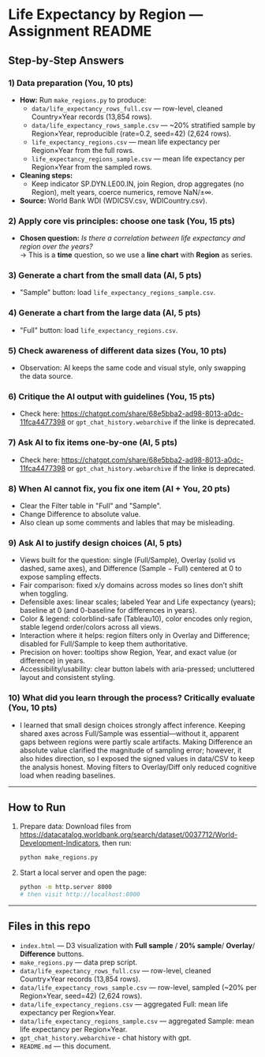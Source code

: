 
# Life Expectancy by Region — Assignment README

## Step‑by‑Step Answers

### 1) Data preparation (You, 10 pts)
- **How:** Run `make_regions.py` to produce:
  - `data/life_expectancy_rows_full.csv` — row-level, cleaned Country×Year records (13,854 rows).
  - `data/life_expectancy_rows_sample.csv` — ~20% stratified sample by Region×Year, reproducible (rate=0.2, seed=42) (2,624 rows).
  - `life_expectancy_regions.csv` — mean life expectancy per Region×Year from the full rows.
  - `life_expectancy_regions_sample.csv` — mean life expectancy per Region×Year from the sampled rows.
- **Cleaning steps:** 
  - Keep indicator SP.DYN.LE00.IN, join Region, drop aggregates (no Region), melt years, coerce numerics, remove NaN/±∞.
- **Source:** World Bank WDI (WDICSV.csv, WDICountry.csv).

### 2) Apply core vis principles: choose **one task** (You, 15 pts)
- **Chosen question:** *Is there a correlation between life expectancy and region over the years?*  
  → This is a **time** question, so we use a **line chart** with **Region** as series.

### 3) Generate a chart from the small data (AI, 5 pts)
- "Sample" button: load `life_expectancy_regions_sample.csv`.

### 4) Generate a chart from the large data (AI, 5 pts)
- "Full" button: load `life_expectancy_regions.csv`.

### 5) Check awareness of different data sizes (You, 10 pts)
- Observation: AI keeps the same code and visual style, only swapping the data source.  

### 6) Critique the AI output with guidelines (You, 15 pts)
- Check here: https://chatgpt.com/share/68e5bba2-ad98-8013-a0dc-11fca4477398 or `gpt_chat_history.webarchive` if the linke is deprecated.

### 7) Ask AI to fix items one‑by‑one (AI, 5 pts)
- Check here: https://chatgpt.com/share/68e5bba2-ad98-8013-a0dc-11fca4477398 or `gpt_chat_history.webarchive` if the linke is deprecated.

### 8) When AI cannot fix, you fix one item (AI + You, 20 pts)
- Clear the Filter table in "Full" and "Sample".
- Change Difference to absolute value.
- Also clean up some comments and lables that may be misleading.

### 9) Ask AI to justify design choices (AI, 5 pts)
- Views built for the question: single (Full/Sample), Overlay (solid vs dashed, same axes), and Difference (Sample − Full) centered at 0 to expose sampling effects.
- Fair comparison: fixed x/y domains across modes so lines don’t shift when toggling.
- Defensible axes: linear scales; labeled Year and Life expectancy (years); baseline at 0 (and 0-baseline for differences in years).
- Color & legend: colorblind-safe (Tableau10), color encodes only region, stable legend order/colors across all views.
- Interaction where it helps: region filters only in Overlay and Difference; disabled for Full/Sample to keep them authoritative.
- Precision on hover: tooltips show Region, Year, and exact value (or difference) in years.
- Accessibility/usability: clear button labels with aria-pressed; uncluttered layout and consistent styling.

### 10) What did you learn through the process? Critically evaluate (You, 10 pts)
- I learned that small design choices strongly affect inference. Keeping shared axes across Full/Sample was essential—without it, apparent gaps between regions were partly scale artifacts. Making Difference an absolute value clarified the magnitude of sampling error; however, it also hides direction, so I exposed the signed values in data/CSV to keep the analysis honest. Moving filters to Overlay/Diff only reduced cognitive load when reading baselines.
---

## How to Run
1. Prepare data:
   Download files from https://datacatalog.worldbank.org/search/dataset/0037712/World-Development-Indicators, then run:
   ```bash
   python make_regions.py
   ```
2. Start a local server and open the page:
   ```bash
   python -m http.server 8000
   # then visit http://localhost:8000
   ```

---

## Files in this repo
- `index.html` — D3 visualization with **Full sample** / **20% sample**/ **Overlay**/ **Difference** buttons.
- `make_regions.py` — data prep script.
- `data/life_expectancy_rows_full.csv` — row-level, cleaned Country×Year records (13,854 rows).
- `data/life_expectancy_rows_sample.csv` — row-level, sampled (~20% per Region×Year, seed=42) (2,624 rows).
- `data/life_expectancy_regions.csv` — aggregated Full: mean life expectancy per Region×Year.
- `data/life_expectancy_regions_sample.csv` — aggregated Sample: mean life expectancy per Region×Year.
-  `gpt_chat_history.webarchive` - chat history with gpt.
- `README.md` — this document.
